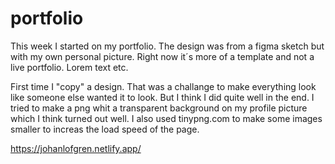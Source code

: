 # portfolio

This week I started on my portfolio. The design was from a figma sketch but with my own personal picture. 
Right now it´s more of a template and not a live portfolio. Lorem text etc. 

First time I "copy" a design. That was a challange to make everything look like someone else wanted it to look. But I think I did quite well in the end. 
I tried to make a png whit a transparent background on my profile picture which I think turned out well. 
I also used tinypng.com to make some images smaller to increas the load speed of the page. 

https://johanlofgren.netlify.app/
